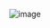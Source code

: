 ![image](https://user-images.githubusercontent.com/47164453/212340264-fa5caeeb-fcb4-4ab2-8754-0183a8ace0ed.png)
